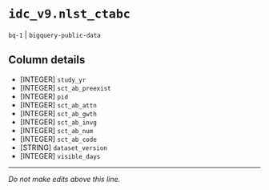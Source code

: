 # `idc_v9.nlst_ctabc`
`bq-1` | `bigquery-public-data`

## Column details
* [INTEGER]   `study_yr`
* [INTEGER]   `sct_ab_preexist`
* [INTEGER]   `pid`
* [INTEGER]   `sct_ab_attn`
* [INTEGER]   `sct_ab_gwth`
* [INTEGER]   `sct_ab_invg`
* [INTEGER]   `sct_ab_num`
* [INTEGER]   `sct_ab_code`
* [STRING]    `dataset_version`
* [INTEGER]   `visible_days`

-------------------------------------------------------------------------------
*Do not make edits above this line.*
